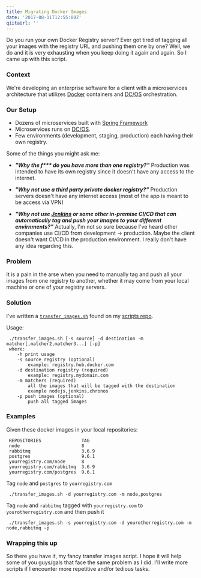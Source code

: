 ```yaml
---
title: Migrating Docker Images
date: '2017-08-11T12:55:00Z'
qiitaUrl: ''
---
```


Do you run your own Docker Registry server? Ever got tired of tagging
all your images with the registry URL and pushing them one by one? Well,
we do and it is very exhausting when you keep doing it again and again. So
I came up with this script.

<!--excerpt-->

### Context

We're developing an enterprise software for a client with a microservices
architecture that utilizes [Docker][] containers and [DC/OS][]
orchestration.

### Our Setup

- Dozens of microservices built with [Spring Framework][]
- Microservices runs on [DC/OS][].
- Few environments (development, staging, production) each having their
  own registry.

Some of the things you might ask me:

- **_"Why the f\*\*\* do you have more than one registry?"_**
  Production was intended to have its own registry since it doesn't have
  any access to the internet.

- **_"Why not use a third party private docker registry?"_**
  Production servers doesn't have any internet access (most of the app
  is meant to be access via VPN)

- **_"Why not use [Jenkins][] or some other in-premise CI/CD that
  can automatically tag and push your images to your different
  envirnments?"_**
  Actually, I'm not so sure because I've heard other companies use CI/CD
  from development -> production. Maybe the client doesn't want CI/CD in
  the production environment. I really don't have any idea regarding this.

### Problem

It is a pain in the arse when you need to manually tag and push all your
images from one registry to another, whether it may come from your local
machine or one of your registry servers.

### Solution

I've written a [`transfer_images.sh`][transferscript] found on my
[scripts repo][scriptsrepo].

Usage:

```shell
 ./transfer_images.sh [-s source] -d destination -m matcher[,matcher2,matcher3...] [-p]
 where:
    -h print usage
    -s source registry (optional)
        example: registry.hub.docker.com
    -d destination registry (required)
        example: registry.mydomain.com
    -m matchers (required)
        all the images that will be tagged with the destination
        example nodejs,jenkins,chronos
    -p push images (optional)
        push all tagged images
```

### Examples

Given these docker images in your local repositories:

```shell
 REPOSITORIES               TAG
 node                       8
 rabbitmq                   3.6.9
 postgres                   9.6.1
 yourregistry.com/node      8
 yourregistry.com/rabbitmq  3.6.9
 yourregistry.com/postgres  9.6.1
```

Tag `node` and `postgres` to `yourregistry.com`

```shell
 ./transfer_images.sh -d yourregistry.com -m node,postgres
```

Tag `node` and `rabbitmq` tagged with `yourregistry.com` to `yourotherregistry.com` and then push it

```shell
 ./transfer_images.sh -s yourregistry.com -d yourotherregistry.com -m node,rabbitmq -p
```

### Wrapping this up

So there you have it, my fancy transfer images script. I hope it will help
some of you guys/gals that face the same problem as I did. I'll write
more scripts if I encounter more repetitive and/or tedious tasks.

[docker]: https://www.docker.com/
[spring framework]: https://spring.io/
[dc/os]: https://dcos.io/
[jenkins]: https://jenkins.io/
[transferscript]: https://github.com/nasvillanueva/scripts/blob/master/transfer_images.sh
[scriptsrepo]: https://github.com/nasvillanueva/scripts
